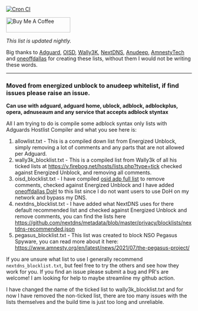 [![Cron CI](https://github.com/travisboss/Jefe-Lists/actions/workflows/cron.yml/badge.svg?branch=main)](https://github.com/travisboss/Jefe-Lists/actions/workflows/cron.yml)

<a href="https://www.buymeacoffee.com/jefeList" target="_blank"><img src="https://cdn.buymeacoffee.com/buttons/default-orange.png" alt="Buy Me A Coffee" height="41" width="174"></a>

_This list is updated nightly._

Big thanks to [Adguard](https://github.com/AdguardTeam/HostlistCompiler), [OISD](https://oisd.nl/), [Wally3K](https://firebog.net/), [NextDNS](https://github.com/nextdns), [Anudeep](https://github.com/anudeepND/whitelist/blob/master/domains/whitelist.txt), [AmnestyTech](https://github.com/AmnestyTech/investigations) and [oneoffdallas](https://github.com/oneoffdallas/dohservers) for creating these lists, without them I would not be writing these words.

<hr />

### Moved from energized unblock to anudeep whitelist, if find issues please raise an issue.

**Can use with adguard, adguard home, ublock, adblock, adblockplus, opera, adnuseaum and any service that accepts adblock styntax**

All I am trying to do is compile some adblock syntax only lists with Adguards Hostlist Compiler and what you see here is:

1. allowlist.txt - This is a compiled down list from Energized Unblock, simply removing a lot of comments and any parts that are not allowed per Adguard.
2. wally3k_blocklist.txt - This is a compiled list from Wally3k of all his ticked lists at https://v.firebog.net/hosts/lists.php?type=tick checked against Energized Unblock, and removing all comments.
3. oisd_blocklist.txt - I have compiled [osid adp full list](https://abp.oisd.nl/) to remove comments, checked against Energized Unblock and I have added [oneoffdallas DoH](https://github.com/oneoffdallas/dohservers) to this list since I do not want users to use DoH on my network and bypass my DNS.
4. nextdns_blocklist.txt - I have added what NextDNS uses for there default recommended list and checked against Energized Unblock and remove comments, you can find the lists here https://github.com/nextdns/metadata/blob/master/privacy/blocklists/nextdns-recommended.json
5. pegasus_blocklist.txt - This list was created to block NSO Pegasus Spyware, you can read more about it here: https://www.amnesty.org/en/latest/news/2021/07/the-pegasus-project/

If you are unsure what list to use I generally recommend `nextdns_blocklist.txt`, but feel free to try the others and see how they work for you. If you find an issue please submit a bug and PR's are welcome! I am looking for help to maybe streamline my github action.

I have changed the name of the ticked list to wally3k_blocklist.txt and for now I have removed the non-ticked list, there are too many issues with the lists themselves and the build time is just too long and unreliable.
